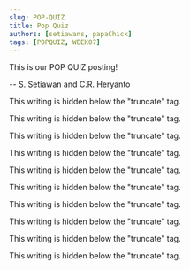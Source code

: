```yaml
---
slug: POP-QUIZ
title: Pop Quiz
authors: [setiawans, papaChick]
tags: [POPQUIZ, WEEK07]
---
```


This is our POP QUIZ posting!

-- S. Setiawan and C.R. Heryanto

<!--truncate-->

This writing is hidden below the "truncate" tag.

This writing is hidden below the "truncate" tag.

This writing is hidden below the "truncate" tag.

This writing is hidden below the "truncate" tag.

This writing is hidden below the "truncate" tag.

This writing is hidden below the "truncate" tag.

This writing is hidden below the "truncate" tag.

This writing is hidden below the "truncate" tag.

This writing is hidden below the "truncate" tag.

This writing is hidden below the "truncate" tag.

